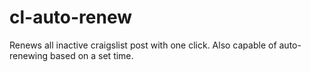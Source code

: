 cl-auto-renew
=============

Renews all inactive craigslist post with one click. Also capable of auto-renewing based on a set time.

